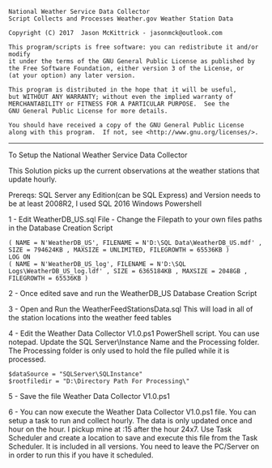 	National Weather Service Data Collector
	Script Collects and Processes Weather.gov Weather Station Data

	Copyright (C) 2017  Jason McKittrick - jasonmck@outlook.com

    This program/scripts is free software: you can redistribute it and/or modify
    it under the terms of the GNU General Public License as published by
    the Free Software Foundation, either version 3 of the License, or
    (at your option) any later version.

    This program is distributed in the hope that it will be useful,
    but WITHOUT ANY WARRANTY; without even the implied warranty of
    MERCHANTABILITY or FITNESS FOR A PARTICULAR PURPOSE.  See the
    GNU General Public License for more details.

    You should have received a copy of the GNU General Public License
    along with this program.  If not, see <http://www.gnu.org/licenses/>.

-------------------------------------------------------------------------------------------------

To Setup the National Weather Service Data Collector

This Solution picks up the current observations at the weather stations that update hourly.

Prereqs:
SQL Server any Edition(can be SQL Express) and Version needs to be at least 2008R2, I used SQL 2016
Windows Powershell

1 - Edit WeatherDB_US.sql  File - Change the Filepath to your own files paths in the Database Creation Script

    ( NAME = N'WeatherDB_US', FILENAME = N'D:\SQL Data\WeatherDB_US.mdf' , SIZE = 794624KB , MAXSIZE = UNLIMITED, FILEGROWTH = 65536KB )
    LOG ON
    ( NAME = N'WeatherDB_US_log', FILENAME = N'D:\SQL Logs\WeatherDB_US_log.ldf' , SIZE = 6365184KB , MAXSIZE = 2048GB , FILEGROWTH = 65536KB )

2 - Once edited save and run the WeatherDB_US Database Creation Script

3 - Open and Run the WeatherFeedStationsData.sql  This will load in all of the station locations into the weather feed tables

4 - Edit the Weather Data Collector V1.0.ps1 PowerShell script.  You can use notepad. Update the SQL Server\Instance Name and the Processing folder. The Processing
    folder is only used to hold the file pulled while it is processed.  

    $dataSource = "SQLServer\SQLInstance"
    $rootfiledir = "D:\Directory Path For Processing\"

5 - Save the file Weather Data Collector V1.0.ps1

6 - You can now execute the Weather Data Collector V1.0.ps1 file.  You can setup a task to run and collect hourly.  The data is only updated once and hour on the hour.  I pickup mine
    at :15 after the hour 24x7.  Use Task Scheduler and create a location to save and execute this file from the Task Scheduler. It is included in all versions.  You need to leave the PC/Server
    on in order to run this if you have it scheduled. 
